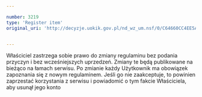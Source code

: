 ```yaml
---

number: 3219
type: 'Register item'
original_uri: 'http://decyzje.uokik.gov.pl/nd_wz_um.nsf/0/C64660CC4EE5A7F3C1257A0D002D7FC6?OpenDocument'


---
```


Właściciel zastrzega sobie prawo do zmiany regulaminu bez podania przyczyn i bez wcześniejszych uprzedzeń. Zmiany te będą publikowane na bieżąco na łamach serwisu. Po zmianie każdy Użytkownik ma obowiązek zapoznania się z nowym regulaminem. Jeśli go nie zaakceptuje, to powinien zaprzestać korzystania z serwisu i powiadomić o tym fakcie Właściciela, aby usunął jego konto
